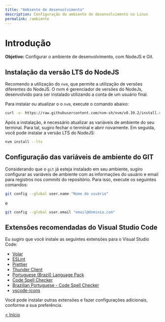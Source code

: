 ```yaml
---
title: "Ambiente de desenvolvimento"
description: Configuração do ambiente de desenvolvimento no Linux
permalink: /ambiente
---
```

<!-- # Índice da aula
2.1. [Exemplos de uso](axios/exemplos-de-uso.md)  
2.2. [Uso no projeto Times-Jogadores](axios/uso-times-jogadores.md)  -->

# Introdução

**Objetivo:** Configurar o ambiente de desenvolvimento, com NodeJS e Git.

## Instalação da versão LTS do NodeJS

Recomendo a utilização do `nvm`, que permite a utilização de versões diferentes do NodeJS. O nvm é gerenciador de versões do NodeJs, desenvolvido para ser instalado utilizando a conta de um usuário final.

Para instalar ou atualizar o o `nvm`, execute o comando abaixo:

```bash
curl -o- https://raw.githubusercontent.com/nvm-sh/nvm/v0.39.2/install.sh | bash
```

Após a instalação, é necessário atualizar as variáveis de ambiente do seu terminal. Para tal, sugiro fechar o terminal e abrir novamente. Em seguida, você pode instalar a versão LTS do NodeJS:

```bash
nvm install --lts
```

## Configuração das variáveis de ambiente do GIT

Considerando que o `git` já esteja instalado em seu ambiente, sugiro configurar as variáveis de ambiente com as informações do usuário e email para registros nos _commits_ do repositório. Para isso, execute os seguintes comandos:

```bash
git config --global user.name "Nome do usuário"
```
e 

```bash
git config --global user.email "email@dominio.com"
```

## Extensões recomendadas do Visual Studio Code

Eu sugiro que você instale as seguintes extensões para o Visual Studio Code:

* [Volar](https://marketplace.visualstudio.com/items?itemName=Vue.volar)
* [ESLint](https://marketplace.visualstudio.com/items?itemName=dbaeumer.vscode-eslint)
* [Prettier](https://marketplace.visualstudio.com/items?itemName=esbenp.prettier-vscode)
* [Thunder Client](https://marketplace.visualstudio.com/items?itemName=rangav.vscode-thunder-client)
* [Portuguese (Brazil) Language Pack](https://marketplace.visualstudio.com/items?itemName=MS-CEINTL.vscode-language-pack-pt-BR)
* [Code Spell Checker](https://marketplace.visualstudio.com/items?itemName=code-spell-checker.code-spell-checker)
* [Brazilian Portuguese - Code Spell Checker](https://marketplace.visualstudio.com/items?itemName=streetsidesoftware.code-spell-checker-portuguese-brazilian)
* [vscode-icons](https://marketplace.visualstudio.com/items?itemName=vscode-icons)

Você pode instalar outras extensões e fazer configurações adicionais, conforme a sua preferência.

[&lt; Início](../ "Início") 
<!-- <span style="display: inline-block;width: 60%"></span>
[Exemplos de uso do Axios &gt;](exemplos-de-uso.html "Próximo")   -->